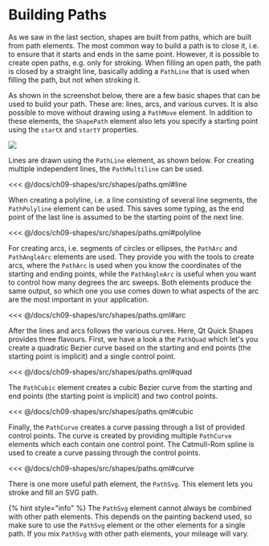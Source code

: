 # Building Paths

As we saw in the last section, shapes are built from paths, which are built from path elements. The most common way to build a path is to close it, i.e. to ensure that it starts and ends in the same point. However, it is possible to create open paths, e.g. only for stroking. When filling an open path, the path is closed by a straight line, basically adding a ``PathLine`` that is used when filling the path, but not when stroking it.

As shown in the screenshot below, there are a few basic shapes that can be used to build your path. These are: lines, arcs, and various curves. It is also possible to move without drawing using a ``PathMove`` element. In addition to these elements, the ``ShapePath`` element also lets you specify a starting point using the ``startX`` and ``startY`` properties.

![](./assets/automatic/paths.png)

Lines are drawn using the ``PathLine`` element, as shown below. For creating multiple independent lines, the ``PathMultiline`` can be used.

<<< @/docs/ch09-shapes/src/shapes/paths.qml#line

When creating a polyline, i.e. a line consisting of several line segments, the ``PathPolyline`` element can be used. This saves some typing, as the end point of the last line is assumed to be the starting point of the next line.

<<< @/docs/ch09-shapes/src/shapes/paths.qml#polyline

For creating arcs, i.e. segments of circles or ellipses, the ``PathArc`` and ``PathAngleArc`` elements are used. They provide you with the tools to create arcs, where the ``PathArc`` is used when you know the coordinates of the starting and ending points, while the ``PathAngleArc`` is useful when you want to control how many degrees the arc sweeps. Both elements produce the same output, so which one you use comes down to what aspects of the arc are the most important in your application.

<<< @/docs/ch09-shapes/src/shapes/paths.qml#arc

After the lines and arcs follows the various curves. Here, Qt Quick Shapes provides three flavours. First, we have a look a the ``PathQuad`` which let's you create a quadratic Bezier curve based on the starting and end points (the starting point is implicit) and a single control point.

<<< @/docs/ch09-shapes/src/shapes/paths.qml#quad

The ``PathCubic`` element creates a cubic Bezier curve from the starting and end points (the starting point is implicit) and two control points.

<<< @/docs/ch09-shapes/src/shapes/paths.qml#cubic

Finally, the ``PathCurve`` creates a curve passing through a list of provided control points. The curve is created by providing multiple ``PathCurve`` elements which each contain one control point. The Catmull-Rom spline is used to create a curve passing through the control points.

<<< @/docs/ch09-shapes/src/shapes/paths.qml#curve

There is one more useful path element, the ``PathSvg``. This element lets you stroke and fill an SVG path.

{% hint style="info" %}
The ``PathSvg`` element cannot always be combined with other path elements. This depends on the painting backend used, so make sure to use the ``PathSvg`` element or the other elements for a single path. If you mix ``PathSvg`` with other path elements, your mileage will vary.
